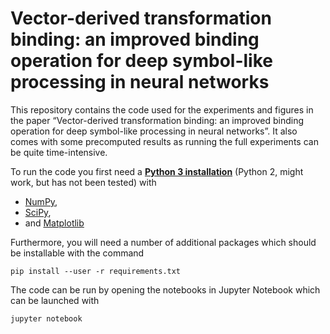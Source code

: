 # Vector-derived transformation binding: an improved binding operation for deep symbol-like processing in neural networks

This repository contains the code used for the experiments and figures in the
paper “Vector-derived transformation binding: an improved binding operation for
deep symbol-like processing in neural networks”. It also comes with some
precomputed results as running the full experiments can be quite time-intensive.

To run the code you first need a [**Python
3 installation**](https://www.python.org/) (Python 2, might work, but has not
been tested) with

* [NumPy](http://www.numpy.org/),
* [SciPy](https://www.scipy.org/),
* and [Matplotlib](https://matplotlib.org/)

Furthermore, you will need a number of additional packages which should be
installable with the command

    pip install --user -r requirements.txt

The code can be run by opening the notebooks in Jupyter Notebook which can be
launched with

    jupyter notebook
